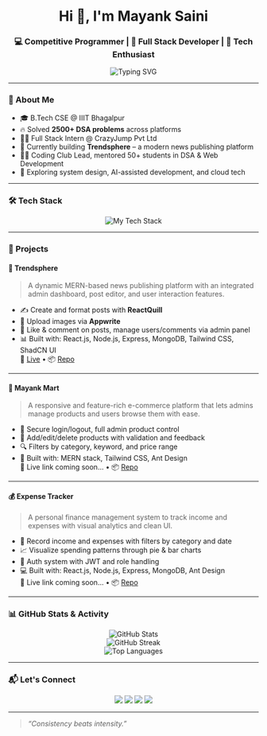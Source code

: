 <h1 align="center">Hi 👋, I'm Mayank Saini</h1>
<h3 align="center">💻 Competitive Programmer | 🔧 Full Stack Developer | 🧠 Tech Enthusiast</h3>

<p align="center">
  <img src="https://readme-typing-svg.herokuapp.com?font=Fira+Code&size=20&pause=1000&color=F70000&center=true&vCenter=true&width=500&lines=Tech-savvy+problem+solver+%F0%9F%A7%91%E2%80%8D%F0%9F%92%BB;2500%2B+DSA+Problems+Solved+%F0%9F%92%8E;Building+full-stack+web+apps+with+MERN+%F0%9F%94%A5;Passionate+about+clean+UIs+%26+open+source" alt="Typing SVG" />
</p>

---

### 🧠 About Me

- 🎓 B.Tech CSE @ IIIT Bhagalpur  
- 🔥 Solved **2500+ DSA problems** across platforms  
- 👨‍💻 Full Stack Intern @ CrazyJump Pvt Ltd  
- 🚀 Currently building **Trendsphere** – a modern news publishing platform  
- 🧑‍🏫 Coding Club Lead, mentored 50+ students in DSA & Web Development  
- 🌱 Exploring system design, AI-assisted development, and cloud tech  

---

### 🛠️ Tech Stack

<p align="center">
  <img src="https://skillicons.dev/icons?i=cpp,js,ts,react,nextjs,nodejs,express,mongodb,mysql,firebase,tailwind,redux,figma,postman,git,vscode,linux" alt="My Tech Stack" />
</p>

---

### 🚀 Projects

#### 📰 **Trendsphere**
> A dynamic MERN-based news publishing platform with an integrated admin dashboard, post editor, and user interaction features.

- ✍️ Create and format posts with **ReactQuill**
- 📸 Upload images via **Appwrite**
- 💬 Like & comment on posts, manage users/comments via admin panel
- 📊 Built with: React.js, Node.js, Express, MongoDB, Tailwind CSS, ShadCN UI  
🔗 [Live](https://trendsphere-second.onrender.com) • 📦 [Repo](https://github.com/Mayank9166/TrendSphere)

---

#### 🛒 **Mayank Mart**
> A responsive and feature-rich e-commerce platform that lets admins manage products and users browse them with ease.

- 👤 Secure login/logout, full admin product control
- 🧾 Add/edit/delete products with validation and feedback
- 🔍 Filters by category, keyword, and price range
- 🧪 Built with: MERN stack, Tailwind CSS, Ant Design  
🔗 Live link coming soon... • 📦 [Repo](https://github.com/Mayank9166/mayank-mart)

---

#### 💰 **Expense Tracker**
> A personal finance management system to track income and expenses with visual analytics and clean UI.

- 💸 Record income and expenses with filters by category and date
- 📈 Visualize spending patterns through pie & bar charts
- 🔐 Auth system with JWT and role handling
- 💻 Built with: React.js, Node.js, Express, MongoDB, Ant Design  
🔗 Live link coming soon... • 📦 [Repo](https://github.com/Mayank9166/Expense-Tracking)

---

### 📊 GitHub Stats & Activity

<p align="center">
  <img src="https://github-readme-stats.vercel.app/api?username=Mayank9166&show_icons=true&theme=radical" alt="GitHub Stats" />
  <br />
  <img src="https://github-readme-streak-stats.herokuapp.com?user=Mayank9166&theme=radical" alt="GitHub Streak" />
  <br />
  <img src="https://github-readme-stats.vercel.app/api/top-langs/?username=Mayank9166&layout=compact&theme=radical" alt="Top Languages" />
</p>

---

### 📬 Let's Connect

<p align="center">
  <a href="mailto:mayanksaini.dev@gmail.com"><img src="https://img.shields.io/badge/Gmail-red?style=for-the-badge&logo=gmail&logoColor=white" /></a>
  <a href="tel:+919876543210"><img src="https://img.shields.io/badge/Phone-Call-blue?style=for-the-badge&logo=phone&logoColor=white" /></a>
  <a href="https://www.linkedin.com/in/mayank-saini-9166/"><img src="https://img.shields.io/badge/LinkedIn-blue?style=for-the-badge&logo=linkedin&logoColor=white" /></a>
  <a href="https://github.com/Mayank9166"><img src="https://img.shields.io/badge/GitHub-black?style=for-the-badge&logo=github&logoColor=white" /></a>
</p>

---

> _“Consistency beats intensity.”_
